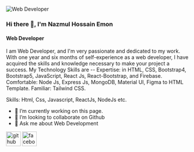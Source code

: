 ![Web Developer](https://scontent.fdac41-1.fna.fbcdn.net/v/t39.30808-6/297071132_172471795310751_2027666097503931303_n.jpg?stp=dst-jpg_s1080x2048&_nc_cat=102&ccb=1-7&_nc_sid=730e14&_nc_eui2=AeFhofv01e9dsm-5kmWZwtwy2mkzHQK8AHDaaTMdArwAcNU-LbGihr6W2V2edG4VYyZpG8CNKshuyg-tYQ7w73ht&_nc_ohc=1jHAbBmZR2QAX_OpNnn&_nc_ht=scontent.fdac41-1.fna&oh=00_AT_OcGSFmgrzN1LZSFHO8M3Vr9Bo8_7aZw--qK7H8Vj70w&oe=62EEE0AD)

### Hi there 👋, I'm Nazmul Hossain Emon
#### Web Developer

I am Web Developer, and I'm very passionate and dedicated to my work. With one year and six months of self-experience as a web developer, I have acquired the skills and knowledge necessary to make your project a success. My Technology Skills are -- Expertise: in HTML, CSS, Bootstrap4, Bootstrap5, JavaScript, React Js, React-Bootstrap, and Firebase. Comfortable: Node Js, Express Js, MongoDB, Material UI, Figma to HTML Template. Familiar: Tailwind CSS.

Skills: Html, Css, Javascript, ReactJs, NodeJs etc.

- 🔭 I’m currently working on this page. 
- 👯 I’m looking to collaborate on Github 
- 💬 Ask me about Web Development 


[<img src='https://cdn.jsdelivr.net/npm/simple-icons@3.0.1/icons/github.svg' alt='github' height='40'>](https://github.com/https://github.com/MdNazmulHossainEmon)  [<img src='https://cdn.jsdelivr.net/npm/simple-icons@3.0.1/icons/facebook.svg' alt='facebook' height='40'>](https://www.facebook.com/https://www.facebook.com/profile.php?id=100076437949854)  
